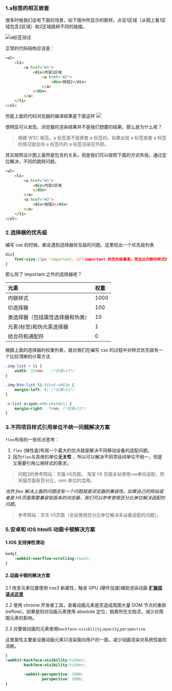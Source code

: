 ### **1.a标签的相互嵌套**

很多时候我们会有下面的场景，如下图中所显示的那样。点击1区域（从图上看1区域包含2区域）和2区域跳转不同的链接。

![a标签测试](http://ww2.sinaimg.cn/large/0066l7Uajw1f2lu4oetu3j30er02n3yt.jpg)

正常的代码结构应该是：
```html
<ul>
    <li>
        <a href="#1">
            <div>内容1区域
                <a href="#2">
                    <div>按钮2</div>
                </a>
            </div>
        </a>
    </li>
</ul>
```

但是上面的代码浏览器的编译结果是下面这样
![](http://ww3.sinaimg.cn/large/0066l7Uajw1f2lv8qjexgj30gb089js3.jpg)

很明显可以发现，浏览器的渲染结果并不是我们想要的结果。那么是为什么呢？

>根据 W3C 规范，a 标签是不是嵌套 a 标签的。如果出现 a 标签嵌套 a 标签的情况就会将 a 标签内的 a 标签渲染在外部。


其实按照设计图上虽然是包含的关系，但是我们可以按照下面的方式布局，通过定位解决，不同的跳转问题。
```html
<ul>
    <li>
        <a href="#1">
            <div>内容1区域
            </div>
        </a>
        <a href="#2">
            <div>按钮2</div>
        </a>
    </li>
</ul>
```


### **2.选择器的优先级**
编写 css 的时候，都会遇到选择器优先级的问题。这里给出一个优先级列表

```css
div{
    font-size:12px !important; //！important 的优先级最高，而且比内联的样式的优先级高
}
```
那么除了 important 之外的选择器呢？

| 元素                             | 权重 |
|:---------------------------------|:-----|
| 内联样式                         | 1000 |
| ID选择器                         | 100  |
| 类选择器（包括属性选择器和伪类） | 10   |
| 元素(标签)和伪元素选择器         | 1    |
| 结合符和通配符                   | 0    |

根据上面的选择器的权重列表，就对我们在编写 css 的过程中对样式优先级有一个比较清晰的计算方法

```css
.img-list > li {
    width: 32rem;   /*权重=11*/
}

.img-btn-list li:first-child {
    margin-left: 0; /*权重=21*/
}

.v-list a>span:nth-child(1) {
    margin-right: .7rem; /*权重=22*/
}

```

### **3.不同项目样式引用单位不统一问题解决方案**
`flex`布局的一些优点思考：
1. `flex` (弹性盒)布局一个最大的优点就是解决不同移动设备的适配问题。
2. 因为`flex`与具体的单位**无关性** ，所以可以解决不同项目间单位不统一，但是又需要引用公用样式的需求。

>问题2的参考网站：天猫 h5页面。  淘宝 h5 页面全站使用`rem`单位适配，而天猫页面有百分比，rem 单位的混用。

*当然 flex 解决上面的问题还有一个问题就是浏览器的兼容性。如果自己的网站或者是 H5页面需要兼容低版本的浏览器，我们可以参考使用百分比单位解决适配的问题。*
>参考网站：京东 h5页面（全站使用百分比单位解决多设备适配的问题）。


### **5.安卓和 IOS html5 动画卡顿解决方案**

#### 1.IOS 支持弹性滑动
```css
body{
    -webkit-overflow-scrolling:touch;
}
```

#### 2.动画卡顿的解决方案

2.1 改变元素位置使用 css3 新属性，触发 GPU (硬件加速)辅助渲染动画   **[扩展阅读点这里](https://github.com/zhiqiang21/blog/issues/12)**

2.2 使用 chrome 开发者工具，查看动画元素是否造成周围大量 DOM 节点的重排(reflow)，如果是则对动画元素使用 absolute 定位，脱离所在文档流，减少对周围元素的影响。

2.3 对要做动画的元素使用`backface-visibility`,`opacity`,`perspective`


这里属性主要是设置动画元素只渲染面向用户的一面。减少动画渲染对系统性能的消耗。
```css
{
-webkit-backface-visibility:hidden;
        backface-visibility:hidden;

        -webkit-perspective: 1000;
                perspective: 1000;
}
```
